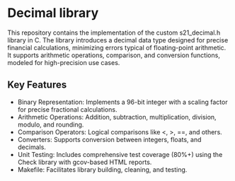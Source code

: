 # Decimal library

This repository contains the implementation of the custom s21_decimal.h library in C. The library introduces a decimal data type designed for precise financial calculations, minimizing errors typical of floating-point arithmetic. It supports arithmetic operations, comparison, and conversion functions, modeled for high-precision use cases.

## Key Features
- Binary Representation: Implements a 96-bit integer with a scaling factor for precise fractional calculations.
- Arithmetic Operations: Addition, subtraction, multiplication, division, modulo, and rounding.
- Comparison Operators: Logical comparisons like <, >, ==, and others.
- Converters: Supports conversion between integers, floats, and decimals.
- Unit Testing: Includes comprehensive test coverage (80%+) using the Check library with gcov-based HTML reports.
- Makefile: Facilitates library building, cleaning, and testing.
